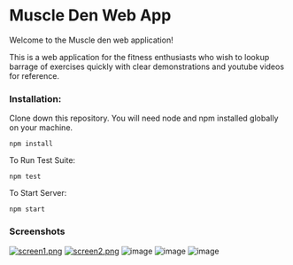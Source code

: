 # Muscle Den Web App

Welcome to the Muscle den web application!

This is a web application for the fitness enthusiasts who wish to lookup barrage of exercises quickly with clear demonstrations and youtube videos for reference.


### Installation:

Clone down this repository. You will need node and npm installed globally on your machine.

```
npm install
```
To Run Test Suite:
```
npm test
```
To Start Server:
```
npm start
```

### Screenshots

[![screen1.png](https://i.postimg.cc/dV7Wxb3y/screen1.png)](https://postimg.cc/gxWqwBvz)
[![screen2.png](https://i.postimg.cc/W4TkkZB1/screen2.png)](https://postimg.cc/Sn1R0nQB)
![image](https://user-images.githubusercontent.com/74018417/174659512-1f0fa41d-de58-4744-bbd1-8444b9c36def.png)
![image](https://user-images.githubusercontent.com/74018417/174659576-98b3c3f2-2478-4879-9518-e43780a3d0d5.png)
![image](https://user-images.githubusercontent.com/74018417/174659693-3a9ecf20-61f8-44fc-89f5-d9532dba1e18.png)


